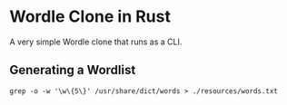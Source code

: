 # Wordle Clone in Rust

A very simple Wordle clone that runs as a CLI.

## Generating a Wordlist

`grep -o -w '\w\{5\}' /usr/share/dict/words > ./resources/words.txt`
